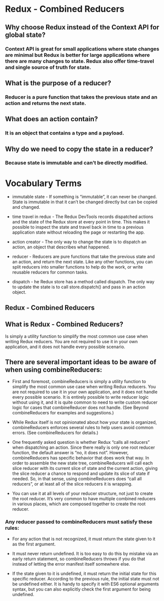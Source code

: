 # Redux - Combined Reducers

## Why choose Redux instead of the Context API for global state?

### Context API is great for small applications where state changes are minimal but Redux is better for large applications where there are many changes to state. Redux also offer time-travel and single source of truth for state.
## What is the purpose of a reducer?

### Reducer is a pure function that takes the previous state and an action and returns the next state.
## What does an action contain?

### It is an object that contains a type and a payload.
## Why do we need to copy the state in a reducer?

### Because state is immutable and can’t be directly modified.
# Vocabulary Terms
- immutable state - If something is “immutable”, it can never be changed. State is immutable in that it can’t be changed directly but can be copied and changed.

- time travel in redux - The Redux DevTools records dispatched actions and the state of the Redux store at every point in time. This makes it possible to inspect the state and travel back in time to a previous application state without reloading the page or restarting the app.

- action creator - The only way to change the state is to dispatch an action, an object that describes what happened.

- reducer - Reducers are pure functions that take the previous state and an action, and return the next state. Like any other functions, you can split reducers into smaller functions to help do the work, or write reusable reducers for common tasks.

- dispatch - he Redux store has a method called dispatch. The only way to update the state is to call store.dispatch() and pass in an action object.

## Redux - Combined Reducers
## What is Redux - Combined Reducers?
Is simply a utility function to simplify the most common use case when writing Redux reducers. You are not required to use it in your own application, and it does not handle every possible scenario.

## There are several important ideas to be aware of when using combineReducers:
- First and foremost, combineReducers is simply a utility function to simplify the most common use case when writing Redux reducers. You are not required to use it in your own application, and it does not handle every possible scenario. It is entirely possible to write reducer logic without using it, and it is quite common to need to write custom reducer logic for cases that combineReducer does not handle. (See Beyond combineReducers for examples and suggestions.)

- While Redux itself is not opinionated about how your state is organized, combineReducers enforces several rules to help users avoid common errors. (See combineReducers for details.)

- One frequently asked question is whether Redux “calls all reducers” when dispatching an action. Since there really is only one root reducer function, the default answer is “no, it does not”. However, combineReducers has specific behavior that does work that way. In order to assemble the new state tree, combineReducers will call each slice reducer with its current slice of state and the current action, giving the slice reducer a chance to respond and update its slice of state if needed. So, in that sense, using combineReducers does “call all reducers”, or at least all of the slice reducers it is wrapping.

- You can use it at all levels of your reducer structure, not just to create the root reducer. It’s very common to have multiple combined reducers in various places, which are composed together to create the root reducer.

### Any reducer passed to combineReducers must satisfy these rules:
- For any action that is not recognized, it must return the state given to it as the first argument.

- It must never return undefined. It is too easy to do this by mistake via an early return statement, so combineReducers throws if you do that instead of letting the error manifest itself somewhere else.

- If the state given to it is undefined, it must return the initial state for this specific reducer. According to the previous rule, the initial state must not be undefined either. It is handy to specify it with ES6 optional arguments syntax, but you can also explicitly check the first argument for being undefined.